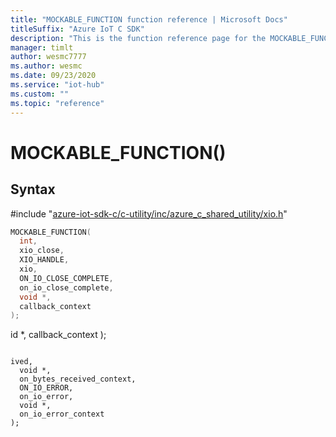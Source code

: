 ```yaml
---                             
title: "MOCKABLE_FUNCTION function reference | Microsoft Docs" 
titleSuffix: "Azure IoT C SDK"            
description: "This is the function reference page for the MOCKABLE_FUNCTION() function in the Azure IoT C SDK. This SDK is used with Azure IoT Hub and Azure IoT Hub Device Provisioning Service"            
manager: timlt                 
author: wesmc7777              
ms.author: wesmc               
ms.date: 09/23/2020                    
ms.service: "iot-hub"             
ms.custom: ""                
ms.topic: "reference"        
---                            
```


# MOCKABLE_FUNCTION()

## Syntax

\#include "[azure-iot-sdk-c/c-utility/inc/azure_c_shared_utility/xio.h](../xio-h.md)"  
```C
MOCKABLE_FUNCTION(
  int,
  xio_close,
  XIO_HANDLE,
  xio,
  ON_IO_CLOSE_COMPLETE,
  on_io_close_complete,
  void *,
  callback_context
);
```

id *,
  callback_context
);
```

ived,
  void *,
  on_bytes_received_context,
  ON_IO_ERROR,
  on_io_error,
  void *,
  on_io_error_context
);
```


